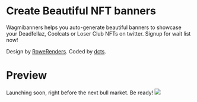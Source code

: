 # Create Beautiful NFT banners

Wagmibanners helps you auto-generate beautiful banners to showcase your Deadfellaz, Coolcats or Loser Club NFTs on twitter. Signup for wait list now!

Design by [RoweRenders](https://twitter.com/rowerenders).
Coded by [dcts](https://twitter.com/dcts_dev).

# Preview
Launching soon, right before the next bull market. Be ready!
<a target="_blank" href="https://wagmibanners.web.app"><img src="https://user-images.githubusercontent.com/44790691/161153997-5d594c96-aa1e-4071-bdc1-93a5abaef55f.png"></a>
